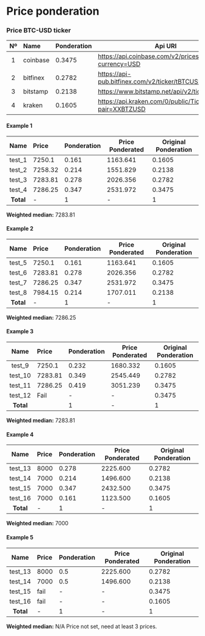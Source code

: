 # Price ponderation

### Price BTC-USD ticker

| Nº        | Name        | Ponderation    | Api URI  |
| :--------:  | :----------- | ------------   | ----------------- |
| 1 |  coinbase | 0.3475 | https://api.coinbase.com/v2/prices/spot?currency=USD |
| 2 |  bitfinex | 0.2782 | https://api-pub.bitfinex.com/v2/ticker/tBTCUSD |
| 3 |  bitstamp | 0.2138 | https://www.bitstamp.net/api/v2/ticker/btcusd/ |
| 4 |  kraken | 0.1605 | https://api.kraken.com/0/public/Ticker?pair=XXBTZUSD |


#### Example 1

| Name        | Price        | Ponderation    | Price Ponderated  | Original Ponderation |
| :--------:  | :----------- | ------------   | ----------------- |--------------------- |
| test_1 |  7250.1 | 0.161 | 1163.641 | 0.1605 |
| test_2 |  7258.32 | 0.214 | 1551.829 | 0.2138 |
| test_3 |  7283.81 | 0.278 | 2026.356 | 0.2782 |
| test_4 |  7286.25 | 0.347 | 2531.972 | 0.3475 |
| **Total** | -  | 1 | - | 1 |

**Weighted median:** 7283.81

#### Example 2

| Name        | Price        | Ponderation    | Price Ponderated  | Original Ponderation |
| :--------:  | :----------- | ------------   | ----------------- |--------------------- |
| test_5 |  7250.1 | 0.161 | 1163.641 | 0.1605 |
| test_6 |  7283.81 | 0.278 | 2026.356 | 0.2782 |
| test_7 |  7286.25 | 0.347 | 2531.972 | 0.3475 |
| test_8 |  7984.15 | 0.214 | 1707.011 | 0.2138 |
| **Total** | -  | 1 | - | 1 |

**Weighted median:** 7286.25


#### Example 3

| Name        | Price        | Ponderation    | Price Ponderated  | Original Ponderation |
| :--------:  | :----------- | ------------   | ----------------- |--------------------- |
| test_9 |  7250.1 | 0.232 | 1680.332 | 0.1605 |
| test_10 |  7283.81 | 0.349 | 2545.449 | 0.2782 |
| test_11 |  7286.25 | 0.419 | 3051.239 | 0.3475 |
| test_12 |  Fail | - | - | 0.3475 |
| **Total** |   | 1 | - | 1 |

**Weighted median:** 7283.81

#### Example 4


| Name        | Price        | Ponderation    | Price Ponderated  | Original Ponderation |
| :--------:  | :----------- | ------------   | ----------------- |--------------------- |
| test_13 |  8000 | 0.278 | 2225.600 | 0.2782 |
| test_14 |  7000 | 0.214 | 1496.600 | 0.2138 |
| test_15 |  7000 | 0.347 | 2432.500 | 0.3475 |
| test_16 |  7000 | 0.161 | 1123.500 | 0.1605 |
| **Total** | -  | 1 | - | 1 |

**Weighted median:** 7000


#### Example 5


| Name        | Price        | Ponderation    | Price Ponderated  | Original Ponderation |
| :--------:  | :----------- | ------------   | ----------------- |--------------------- |
| test_13 |  8000 | 0.5 | 2225.600 | 0.2782 |
| test_14 |  7000 | 0.5 | 1496.600 | 0.2138 |
| test_15 |  fail | - | - | 0.3475 |
| test_16 |  fail | - | - | 0.1605 |
| **Total** | -  | 1 | - | 1 |

**Weighted median:** N/A Price not set, need at least 3 prices.
